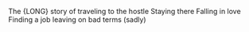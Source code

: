The {LONG} story of traveling to the hostle
Staying there
Falling in love
Finding a job
leaving on bad terms (sadly)
